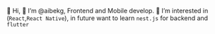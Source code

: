 👋 Hi,
💬 I’m @aibekg, Frontend and Mobile develop.
👀 I’m interested in (`React`,`React Native`), in future want to learn `nest.js` for backend and `flutter`
